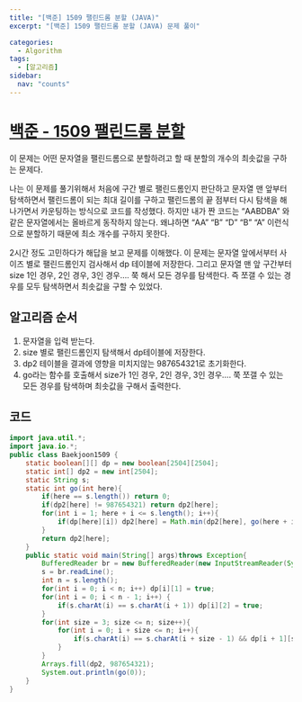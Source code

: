 ```yaml
---
title: "[백준] 1509 팰린드롬 분할 (JAVA)"
excerpt: "[백준] 1509 팰린드롬 분할 (JAVA) 문제 풀이"

categories:
  - Algorithm
tags:
  - [알고리즘]
sidebar:
  nav: "counts"
---
```


# [백준 - 1509 팰린드롬 분할](https://www.acmicpc.net/problem/1509)

이 문제는 어떤 문자열을 팰린드롬으로 분할하려고 할 때 분할의 개수의 최솟값을 구하는 문제다.

나는 이 문제를 풀기위해서 처음에 구간 별로 팰린드롬인지 판단하고 문자열 맨 앞부터 탐색하면서 팰린드롬이 되는 최대 길이를 구하고 팰린드롬의 끝 점부터 다시 탐색을 해나가면서 카운팅하는 방식으로 코드를 작성했다. 하지만 내가 짠 코드는 “AABDBA” 와 같은 문자열에서는 올바르게 동작하지 않는다. 왜냐하면 “AA” “B” “D” “B” “A” 이런식으로 분할하기 때문에 최소 개수를 구하지 못한다.

2시간 정도 고민하다가 해답을 보고 문제를 이해했다. 이 문제는 문자열 앞에서부터 사이즈 별로 팰린드롬인지 검사해서 dp 테이블에 저장한다. 그리고 문자열 맨 앞 구간부터 size 1인 경우, 2인 경우, 3인 경우…. 쭉 해서 모든 경우를 탐색한다. 즉 쪼갤 수 있는 경우를 모두 탐색하면서 최솟값을 구할 수 있었다.

## 알고리즘 순서

1. 문자열을 입력 받는다.
2. size 별로 팰린드롬인지 탐색해서 dp테이블에 저장한다.
3. dp2 테이블을 결과에 영향을 미치지않는 987654321로 초기화한다.
4. go라는 함수를 호출해서 size가 1인 경우, 2인 경우, 3인 경우…. 쭉 쪼갤 수 있는 모든 경우를 탐색하며 최솟값을 구해서 출력한다.

## 코드

```java
import java.util.*;
import java.io.*;
public class Baekjoon1509 {
    static boolean[][] dp = new boolean[2504][2504];
    static int[] dp2 = new int[2504];
    static String s;
    static int go(int here){
        if(here == s.length()) return 0;
        if(dp2[here] != 987654321) return dp2[here];
        for(int i = 1; here + i <= s.length(); i++){
            if(dp[here][i]) dp2[here] = Math.min(dp2[here], go(here + i) + 1);
        }
        return dp2[here];
    }
    public static void main(String[] args)throws Exception{
        BufferedReader br = new BufferedReader(new InputStreamReader(System.in));
        s = br.readLine();
        int n = s.length();
        for(int i = 0; i < n; i++) dp[i][1] = true;
        for(int i = 0; i < n - 1; i++) {
            if(s.charAt(i) == s.charAt(i + 1)) dp[i][2] = true;
        }
        for(int size = 3; size <= n; size++){
            for(int i = 0; i + size <= n; i++){
                if(s.charAt(i) == s.charAt(i + size - 1) && dp[i + 1][size - 2]) dp[i][size] = true;
            }
        }
        Arrays.fill(dp2, 987654321);
        System.out.println(go(0));
    }
}
```
